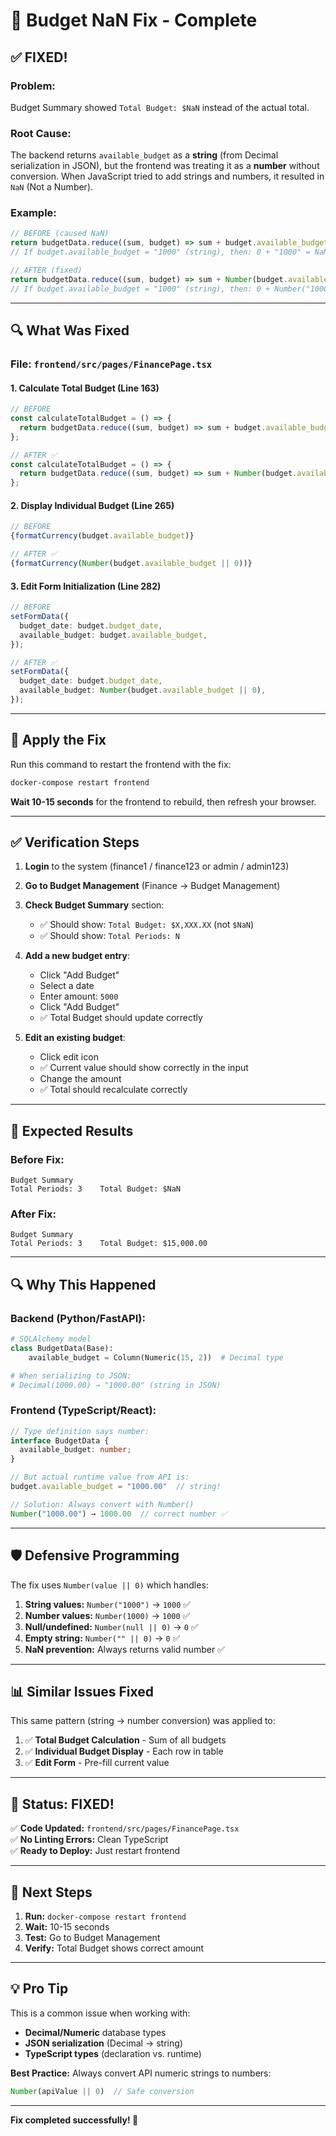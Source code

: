# 🔧 Budget NaN Fix - Complete

## ✅ **FIXED!**

### **Problem:**
Budget Summary showed `Total Budget: $NaN` instead of the actual total.

### **Root Cause:**
The backend returns `available_budget` as a **string** (from Decimal serialization in JSON), but the frontend was treating it as a **number** without conversion. When JavaScript tried to add strings and numbers, it resulted in `NaN` (Not a Number).

### **Example:**
```typescript
// BEFORE (caused NaN)
return budgetData.reduce((sum, budget) => sum + budget.available_budget, 0);
// If budget.available_budget = "1000" (string), then: 0 + "1000" = NaN

// AFTER (fixed)
return budgetData.reduce((sum, budget) => sum + Number(budget.available_budget || 0), 0);
// If budget.available_budget = "1000" (string), then: 0 + Number("1000") = 1000 ✅
```

---

## 🔍 **What Was Fixed**

### **File:** `frontend/src/pages/FinancePage.tsx`

#### **1. Calculate Total Budget (Line 163)**
```typescript
// BEFORE
const calculateTotalBudget = () => {
  return budgetData.reduce((sum, budget) => sum + budget.available_budget, 0);
};

// AFTER ✅
const calculateTotalBudget = () => {
  return budgetData.reduce((sum, budget) => sum + Number(budget.available_budget || 0), 0);
};
```

#### **2. Display Individual Budget (Line 265)**
```typescript
// BEFORE
{formatCurrency(budget.available_budget)}

// AFTER ✅
{formatCurrency(Number(budget.available_budget || 0))}
```

#### **3. Edit Form Initialization (Line 282)**
```typescript
// BEFORE
setFormData({
  budget_date: budget.budget_date,
  available_budget: budget.available_budget,
});

// AFTER ✅
setFormData({
  budget_date: budget.budget_date,
  available_budget: Number(budget.available_budget || 0),
});
```

---

## 🚀 **Apply the Fix**

Run this command to restart the frontend with the fix:

```powershell
docker-compose restart frontend
```

**Wait 10-15 seconds** for the frontend to rebuild, then refresh your browser.

---

## ✅ **Verification Steps**

1. **Login** to the system (finance1 / finance123 or admin / admin123)

2. **Go to Budget Management** (Finance → Budget Management)

3. **Check Budget Summary** section:
   - ✅ Should show: `Total Budget: $X,XXX.XX` (not `$NaN`)
   - ✅ Should show: `Total Periods: N`

4. **Add a new budget entry**:
   - Click "Add Budget"
   - Select a date
   - Enter amount: `5000`
   - Click "Add Budget"
   - ✅ Total Budget should update correctly

5. **Edit an existing budget**:
   - Click edit icon
   - ✅ Current value should show correctly in the input
   - Change the amount
   - ✅ Total should recalculate correctly

---

## 🎯 **Expected Results**

### **Before Fix:**
```
Budget Summary
Total Periods: 3    Total Budget: $NaN
```

### **After Fix:**
```
Budget Summary
Total Periods: 3    Total Budget: $15,000.00
```

---

## 🔍 **Why This Happened**

### **Backend (Python/FastAPI):**
```python
# SQLAlchemy model
class BudgetData(Base):
    available_budget = Column(Numeric(15, 2))  # Decimal type

# When serializing to JSON:
# Decimal(1000.00) → "1000.00" (string in JSON)
```

### **Frontend (TypeScript/React):**
```typescript
// Type definition says number:
interface BudgetData {
  available_budget: number;
}

// But actual runtime value from API is:
budget.available_budget = "1000.00"  // string!

// Solution: Always convert with Number()
Number("1000.00") → 1000.00  // correct number ✅
```

---

## 🛡️ **Defensive Programming**

The fix uses `Number(value || 0)` which handles:

1. **String values:** `Number("1000")` → `1000` ✅
2. **Number values:** `Number(1000)` → `1000` ✅
3. **Null/undefined:** `Number(null || 0)` → `0` ✅
4. **Empty string:** `Number("" || 0)` → `0` ✅
5. **NaN prevention:** Always returns valid number ✅

---

## 📊 **Similar Issues Fixed**

This same pattern (string → number conversion) was applied to:

1. ✅ **Total Budget Calculation** - Sum of all budgets
2. ✅ **Individual Budget Display** - Each row in table
3. ✅ **Edit Form** - Pre-fill current value

---

## 🎊 **Status: FIXED!**

✅ **Code Updated:** `frontend/src/pages/FinancePage.tsx`  
✅ **No Linting Errors:** Clean TypeScript  
✅ **Ready to Deploy:** Just restart frontend  

---

## 🚀 **Next Steps**

1. **Run:** `docker-compose restart frontend`
2. **Wait:** 10-15 seconds
3. **Test:** Go to Budget Management
4. **Verify:** Total Budget shows correct amount

---

## 💡 **Pro Tip**

This is a common issue when working with:
- **Decimal/Numeric** database types
- **JSON serialization** (Decimal → string)
- **TypeScript types** (declaration vs. runtime)

**Best Practice:** Always convert API numeric strings to numbers:
```typescript
Number(apiValue || 0)  // Safe conversion
```

---

**Fix completed successfully! 🎉**

